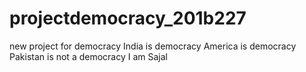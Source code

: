 # projectdemocracy_201b227
new project for democracy
 India is democracy
 America is democracy
Pakistan is not a democracy
I am Sajal
